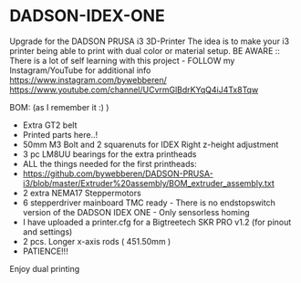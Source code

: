 # DADSON-IDEX-ONE
Upgrade for the DADSON PRUSA i3 3D-Printer 
The idea is to make your i3 printer being able to print with dual color or material setup.
BE AWARE :: There is a lot of self learning with this project - FOLLOW my Instagram/YouTube for additional info
https://www.instagram.com/bywebberen/
https://www.youtube.com/channel/UCvrmGlBdrKYqQ4iJ4Tx8Tqw

BOM: (as I remember it :) )
- Extra GT2 belt
- Printed parts here..!
- 50mm M3 Bolt and 2 squarenuts for IDEX Right z-height adjustment
- 3 pc LM8UU bearings for the extra printheads
- ALL the things needed for the first printheads:
-   https://github.com/bywebberen/DADSON-PRUSA-i3/blob/master/Extruder%20assembly/BOM_extruder_assembly.txt
- 2 extra NEMA17 Steppermotors
- 6 stepperdriver mainboard TMC ready - There is no endstopswitch version of the DADSON IDEX ONE - Only sensorless homing
-   I have uploaded a printer.cfg for a Bigtreetech SKR PRO v1.2 (for pinout and settings)
-  2 pcs. Longer x-axis rods ( 451.50mm )
-  PATIENCE!!!


Enjoy dual printing
